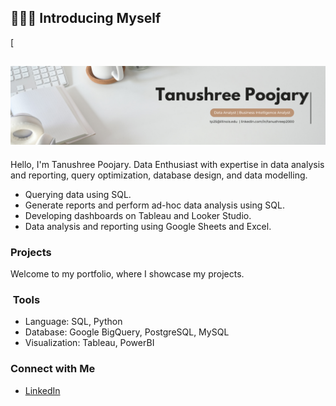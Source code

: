 ## ‍🙋🏻‍♀️ Introducing Myself

[
## ![My Profile Picture](TanushreePoojary.png)

Hello, I'm Tanushree Poojary. Data Enthusiast with expertise in data analysis and reporting, query optimization, database design, and data modelling.

- Querying data using SQL.
- Generate reports and perform ad-hoc data analysis using SQL.
- Developing dashboards on Tableau and Looker Studio.
- Data analysis and reporting using Google Sheets and Excel.

### Projects

Welcome to my portfolio, where I showcase my projects.

### ️ Tools

- Language: SQL, Python
- Database: Google BigQuery, PostgreSQL, MySQL
- Visualization: Tableau, PowerBI

### Connect with Me

- [LinkedIn](www.linkedin.com/in/tanushreep2000)

